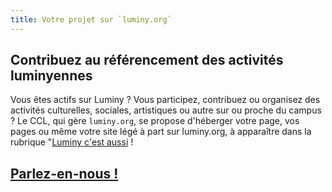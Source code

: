 ```yaml
---
title: Votre projet sur `luminy.org`
---
```

## Contribuez au référencement des activités luminyennes
Vous êtes actifs sur Luminy ? Vous participez, contribuez ou organisez des
activités culturelles, sociales, artistiques ou autre sur ou proche du campus ?
Le CCL, qui gère `luminy.org`, se propose d'héberger votre page, vos pages ou
même votre site légé à part sur luminy.org, à apparaître dans la
rubrique "[Luminy c'est aussi](/luminy/) !

## [Parlez-en-nous !](/contacts/)

